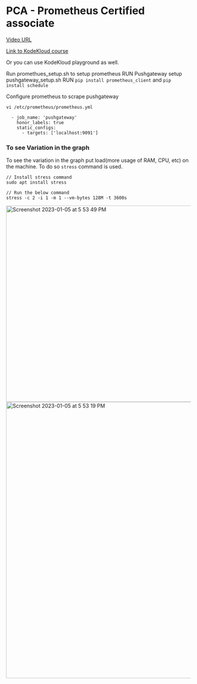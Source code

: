 # PCA - Prometheus Certified associate

[Video URL](https://youtu.be/DWq8M3iN_O0)

[Link to KodeKloud course](https://kode.wiki/3YzkrWV)

Or you can use KodeKloud playground as well.

Run promethues_setup.sh to setup prometheus
RUN Pushgateway setup pushgateway_setup.sh
RUN `pip install prometheus_client` and `pip install schedule`

Configure prometheus to scrape pushgateway

`vi /etc/prometheus/prometheus.yml`

```
  - job_name: 'pushgateway'
    honor_labels: true
    static_configs:
      - targets: ['localhost:9091']
```
### To see Variation in the graph

To see the variation in the graph put load(more usage of RAM, CPU, etc) on the machine. To do so `stress` command is used. 
```
// Install stress command
sudo apt install stress

// Run the below command
stress -c 2 -i 1 -m 1 --vm-bytes 128M -t 3600s
```
<img width="535" alt="Screenshot 2023-01-05 at 5 53 49 PM" src="https://user-images.githubusercontent.com/8190114/210779498-76daedb2-355e-494c-9ac3-fea5423f83f9.png">


<img width="753" alt="Screenshot 2023-01-05 at 5 53 19 PM" src="https://user-images.githubusercontent.com/8190114/210779450-32fbce29-ff5b-45d7-a70a-b0455fda413f.png">
